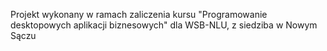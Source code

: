 Projekt wykonany w ramach zaliczenia kursu "Programowanie desktopowych aplikacji biznesowych" dla WSB-NLU, z siedziba w Nowym Sączu

